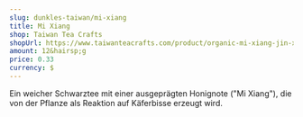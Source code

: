 ```yaml
---
slug: dunkles-taiwan/mi-xiang
title: Mi Xiang
shop: Taiwan Tea Crafts
shopUrl: https://www.taiwanteacrafts.com/product/organic-mi-xiang-jin-xuan-black-tea/?attribute_pa_weight=250-g-8-82-oz-save-20&v=3a52f3c22ed6
amount: 12&hairsp;g
price: 0.33
currency: $
---
```

Ein weicher Schwarztee mit einer ausgeprägten Honignote ("Mi Xiang"), die von der Pflanze als Reaktion auf Käferbisse erzeugt wird.